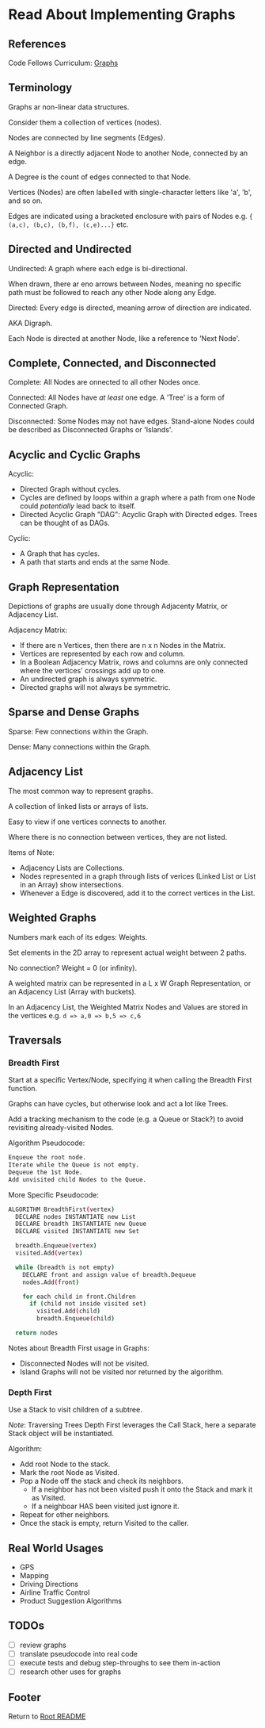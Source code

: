 # Read About Implementing Graphs

## References

Code Fellows Curriculum: [Graphs](https://codefellows.github.io/common_curriculum/data_structures_and_algorithms/Code_401/class-35/resources/graphs.html)

## Terminology

Graphs ar non-linear data structures.

Consider them a collection of vertices (nodes).

Nodes are connected by line segments (Edges).

A Neighbor is a directly adjacent Node to another Node, connected by an edge.

A Degree is the count of edges connected to that Node.

Vertices (Nodes) are often labelled with single-character letters like 'a', 'b', and so on.

Edges are indicated using a bracketed enclosure with pairs of Nodes e.g. `{ (a,c), (b,c), (b,f), (c,e)...}` etc.

## Directed and Undirected

Undirected: A graph where each edge is bi-directional.

When drawn, there ar eno arrows between Nodes, meaning no specific path must be followed to reach any other Node along any Edge.

Directed: Every edge is directed, meaning arrow of direction are indicated.

AKA Digraph.

Each Node is directed at another Node, like a reference to 'Next Node'.

## Complete, Connected, and Disconnected

Complete: All Nodes are onnected to all other Nodes once.

Connected: All Nodes have *at least* one edge. A 'Tree' is a form of Connected Graph.

Disconnected: Some Nodes may not have edges. Stand-alone Nodes could be described as Disconnected Graphs or 'Islands'.

## Acyclic and Cyclic Graphs

Acyclic:

- Directed Graph without cycles.
- Cycles are defined by loops within a graph where a path from one Node could *potentially* lead back to itself.
- Directed Acyclic Graph "DAG": Acyclic Graph with Directed edges. Trees can be thought of as DAGs.

Cyclic:

- A Graph that has cycles.
- A path that starts and ends at the same Node.

## Graph Representation

Depictions of graphs are usually done through Adjacenty Matrix, or Adjacency List.

Adjacency Matrix:

- If there are n Vertices, then there are n x n Nodes in the Matrix.
- Vertices are represented by each row and column.
- In a Boolean Adjacency Matrix, rows and columns are only connected where the vertices' crossings add up to one.
- An undirected graph is always symmetric.
- Directed graphs will not always be symmetric.

## Sparse and Dense Graphs

Sparse: Few connections within the Graph.

Dense: Many connections within the Graph.

## Adjacency List

The most common way to represent graphs.

A collection of linked lists or arrays of lists.

Easy to view if one vertices connects to another.

Where there is no connection between vertices, they are not listed.

Items of Note:

- Adjacency Lists are Collections.
- Nodes represented in a graph through lists of verices (Linked List or List in an Array) show intersections.
- Whenever a Edge is discovered, add it to the correct vertices in the List.

## Weighted Graphs

Numbers mark each of its edges: Weights.

Set elements in the 2D array to represent actual weight between 2 paths.

No connection? Weight = 0 (or infinity).

A weighted matrix can be represented in a L x W Graph Representation, or an Adjacency List (Array with buckets).

In an Adjacency List, the Weighted Matrix Nodes and Values are stored in the vertices e.g. `d => a,0 => b,5 => c,6`

## Traversals

### Breadth First

Start at a specific Vertex/Node, specifying it when calling the Breadth First function.

Graphs can have cycles, but otherwise look and act a lot like Trees.

Add a tracking mechanism to the code (e.g. a Queue or Stack?) to avoid revisiting already-visited Nodes.

Algorithm Pseudocode:

```sh
Enqueue the root node.
Iterate while the Queue is not empty.
Dequeue the 1st Node.
Add unvisited child Nodes to the Queue.
```

More Specific Pseudocode:

```sh
ALGORITHM BreadthFirst(vertex)
  DECLARE nodes INSTANTIATE new List
  DECLARE breadth INSTANTIATE new Queue
  DECLARE visited INSTANTIATE new Set

  breadth.Enqueue(vertex)
  visited.Add(vertex)

  while (breadth is not empty)
    DECLARE front and assign value of breadth.Dequeue
    nodes.Add(front)

    for each child in front.Children
      if (child not inside visited set)
        visited.Add(child)
        breadth.Enqueue(child)

  return nodes
```

Notes about Breadth First usage in Graphs:

- Disconnected Nodes will not be visited.
- Island Graphs will not be visited nor returned by the algorithm.

### Depth First

Use a Stack to visit children of a subtree.

*Note*: Traversing Trees Depth First leverages the Call Stack, here a separate Stack object will be instantiated.

Algorithm:

- Add root Node to the stack.
- Mark the root Node as Visited.
- Pop a Node off the stack and check its neighbors.
  - If a neighbor has not been visited push it onto the Stack and mark it as Visited.
  - If a neighboar HAS been visited just ignore it.
- Repeat for other neighbors.
- Once the stack is empty, return Visited to the caller.

## Real World Usages

- GPS
- Mapping
- Driving Directions
- Airline Traffic Control
- Product Suggestion Algorithms

## TODOs

- [ ] review graphs
- [ ] translate pseudocode into real code
- [ ] execute tests and debug step-throughs to see them in-action
- [ ] research other uses for graphs

## Footer

Return to [Root README](../README.html)
